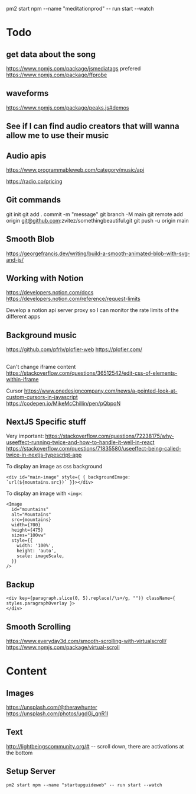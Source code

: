 pm2 start npm --name "meditationprod" -- run start --watch

# Todo

## get data about the song
https://www.npmjs.com/package/jsmediatags prefered 
https://www.npmjs.com/package/ffprobe

## waveforms
https://www.npmjs.com/package/peaks.js#demos

## See if I can find audio creators that will wanna allow me to use their music

## Audio apis
https://www.programmableweb.com/category/music/api

https://radio.co/pricing

## Git commands
git init
git add .
commit -m "message"
git branch -M main
git remote add origin git@github.com:zvitez/somethingbeautiful.git
git push -u origin main

## Smooth Blob
https://georgefrancis.dev/writing/build-a-smooth-animated-blob-with-svg-and-js/

## Working with Notion
https://developers.notion.com/docs
https://developers.notion.com/reference/request-limits

Develop a notion api server proxy so I can monitor the rate limits of the different apps


## Background music
https://github.com/pfrlv/plofier-web
https://plofier.com/


##
Can't change iframe content
https://stackoverflow.com/questions/36512542/edit-css-of-elements-within-iframe

Cursor
https://www.onedesigncompany.com/news/a-pointed-look-at-custom-cursors-in-javascript
https://codepen.io/MikeMcChillin/pen/pQbpqN

## NextJS Specific stuff

Very important:
https://stackoverflow.com/questions/72238175/why-useeffect-running-twice-and-how-to-handle-it-well-in-react
https://stackoverflow.com/questions/71835580/useeffect-being-called-twice-in-nextjs-typescript-app

To display an image as css background
```
<div id="main-image" style={ { backgroundImage: `url(${mountains.src})` }}></div>        
```

To display an image with `<img>`:
```
<Image
  id="mountains"
  alt="Mountains"
  src={mountains}
  width={700}
  height={475}
  sizes="100vw"
  style={{
    width: '100%',
    height: 'auto',
    scale: imageScale,
  }}
/>
```

## Backup
```
<div key={paragraph.slice(0, 5).replace(/\s+/g, "")} className={ styles.paragraphOverlay }>
</div>
```

## Smooth Scrolling
https://www.everyday3d.com/smooth-scrolling-with-virtualscroll/
https://www.npmjs.com/package/virtual-scroll

# Content

## Images
https://unsplash.com/@therawhunter
https://unsplash.com/photos/ugdGj_qnR1I

## Text
http://lightbeingscommunity.org/# -- scroll down, there are activations at the bottom

## Setup Server
```
pm2 start npm --name "startupguideweb" -- run start --watch
```


